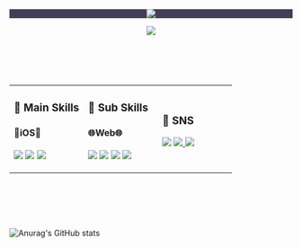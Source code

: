<header>
  <div align="center" style="background-color: #453C59">
    <img src="https://capsule-render.vercel.app/api?type=transparent&color=0:453C59,30:C79BF2,100:2C3140&fontColor=B0BAD9&height=300&section=header&text=Bucky's%20Github!&fontAlign=50&fontAlign=70&fontSize=90&desc=Welcome%20to%20my%20GitHub&descSize=30&descAlign=70&descAlignY=70&textBg=true" />
  </div>
  
  [![ ](https://hits.seeyoufarm.com/api/count/incr/badge.svg?url=https%3A%2F%2Fgithub.com%2FBucky5683%2Fhit-counter&count_bg=%23D9D59A&title_bg=%23143959&icon=pinboard.svg&icon_color=%23F2F2F2&title=hits&edge_flat=false)](https://hits.seeyoufarm.com/)
</header>

<div align="center">
  <br/>
  <table style="width: 100%;">
    <tr>
      <td style="width: 33.33%;">
        <div class="mainSkill">
          <h3>📌 Main Skills</h3>
          <h4>
            🍎iOS🍎
          </h4>
          <p>
            <img src="https://img.shields.io/badge/Swift-F05138?style=flat-square&logo=Swift&logoColor=white"/>
            <img src="https://img.shields.io/badge/SwiftUI-056CF2?style=flat-square&logo=Swift&logoColor=white"/>
            <img src="https://img.shields.io/badge/UIKit-05AFF2?style=flat-square&logo=Swift&logoColor=white"/>
          </p>
        </div>
      </td>
      <td style="width: 33.33%;">
        <div class="subSkill">
          <h3>📌 Sub Skills</h3>
          <h4>
            🌐Web🌐
          </h4>
          <p>
            <img src="https://img.shields.io/badge/CSS3-1572B6?style=flat-square&logo=css3&logoColor=white"/>
            <img src="https://img.shields.io/badge/HTML5-E34F26?style=flat-square&logo=html5&logoColor=white"/>
            <img src="https://img.shields.io/badge/JavaScript-F7DF1E?style=flat-square&logo=javascript&logoColor=black"/>
            <img src="https://img.shields.io/badge/Vue.js-4FC08D?style=flat-square&logo=vue.js&logoColor=white">
          </p>
        </div>
      </td>
      <td style="width: 33.33%;">
        <div class="SNS">
          <h3>💬 SNS</h3>
          <p>
            <img src="https://img.shields.io/badge/bucky5683@gmail.com-EA4335?style=flat-square&logo=Gmail&logoColor=white"/>
            <a href="https://www.instagram.com/sy8_546/">
              <img src="https://img.shields.io/badge/Instagram-DD2A7B?style=flat-square&logo=Instagram&logoColor=white"/>
            </a>
            <a href="https://sy5683.tistory.com/"><img src="https://img.shields.io/badge/Tistory-000000?style=flat-square&logo=Tistory&logoColor=white"/></a>
          </p>
        </div>
      </td>
    </tr>
  </table>
  <br/>
  <br/>
  <br/>
  <br/>
  <!--![Top Langs](https://github-readme-stats.vercel.app/api/top-langs/?username=Bucky5683&layout=donut)-->
</div>

<footer>
  
  ![Anurag's GitHub stats](https://github-readme-stats.vercel.app/api?username=Bucky5683&show_icons=true&theme=material-palenight)
</footer>
